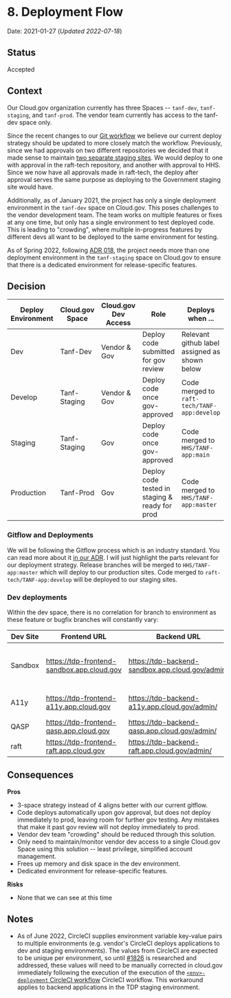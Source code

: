 # 8. Deployment Flow

Date: 2021-01-27 (_Updated 2022-07-18_)

## Status

Accepted

## Context

Our Cloud.gov organization currently has three Spaces -- `tanf-dev`, `tanf-staging`, and `tanf-prod`. The vendor team currently has access to the tanf-dev space only.

Since the recent changes to our [Git workflow](https://github.com/HHS/TANF-app/blob/main/docs/Technical-Documentation/Architecture-Decision-Record/009-git-workflow.md) we believe our current deploy strategy should be updated to more closely match the workflow. Previously, since we had approvals on two different repositories we decided that it made sense to maintain [two separate staging sites](https://github.com/HHS/TANF-app/blob/837574415af7c57e182684a75bbcf4d942d3b62a/docs/Architecture%20Decision%20Record/008-deployment-flow.md). We would deploy to one with approval in the raft-tech repository, and another with approval to HHS. Since we now have all approvals made in raft-tech, the deploy after approval serves the same purpose as deploying to the Government staging site would have.

Additionally, as of January 2021, the project has only a single deployment environment in the `tanf-dev` space on Cloud.gov. This poses challenges to the vendor development team. The team works on multiple features or fixes at any one time, but only has a single environment to test deployed code. This is leading to "crowding", where multiple in-progress features by different devs all want to be deployed to the same environment for testing. 

As of Spring 2022, following [ADR 018](https://github.com/HHS/TANF-app/blob/main/docs/Technical-Documentation/Architecture-Decision-Record/018-versioning-and-releases.md), the project needs more than one deployment environment in the `tanf-staging` space on Cloud.gov to ensure that there is a dedicated environment for release-specific features.   

## Decision

Deploy Environment | Cloud.gov Space | Cloud.gov Dev Access | Role                                             | Deploys when ...                                  |
-------------------|-----------------|----------------------|--------------------------------------------------|---------------------------------------------------|
Dev                | Tanf-Dev        | Vendor & Gov      | Deploy code submitted for gov review                | Relevant github label assigned as shown below     |
Develop            | Tanf-Staging    | Vendor & Gov      | Deploy code once gov-approved                       | Code merged to `raft-tech/TANF-app:develop` |
Staging            | Tanf-Staging    | Gov               | Deploy code once gov-approved                       | Code merged to `HHS/TANF-app:main` |
Production         | Tanf-Prod       | Gov               | Deploy code tested in staging & ready for prod      | Code merged to `HHS/TANF-app:master`                |  

### Gitflow and Deployments
We will be following the Gitflow process which is an industry standard. You can read more about it [in our ADR](./018-versioning-and-releases.md). I will just highlight the parts relevant for our deployment strategy. Release branches will be merged to `HHS/TANF-app:master` which will deploy to our production sites. Code merged to `raft-tech/TANF-app:develop` will be deployed to our staging sites.

### Dev deployments
Within the dev space, there is no correlation for branch to environment as these feature or bugfix branches will constantly vary:

| Dev Site | Frontend URL | Backend URL | Purpose                                          |
| -------- | -------- | -------- |--------------------------------------------------|
| Sandbox     | https://tdp-frontend-sandbox.app.cloud.gov | https://tdp-backend-sandbox.app.cloud.gov/admin/     | Space for development in a deployed environment |
| A11y | https://tdp-frontend-a11y.app.cloud.gov | https://tdp-backend-a11y.app.cloud.gov/admin/ | Space for accessibility testing                  |
| QASP | https://tdp-frontend-qasp.app.cloud.gov | https://tdp-backend-qasp.app.cloud.gov/admin/ | Space for QASP review                            |
| raft | https://tdp-frontend-raft.app.cloud.gov | https://tdp-backend-raft.app.cloud.gov/admin/ | Space for Raft review                          |

## Consequences

**Pros**
* 3-space strategy instead of 4 aligns better with our current gitflow. 
* Code deploys automatically upon gov approval, but does not deploy immediately to prod, leaving room for further gov testing. Any mistakes that make it past gov review will not deploy immediately to prod.
* Vendor dev team "crowding" should be reduced through this solution.
* Only need to maintain/monitor vendor dev access to a single Cloud.gov Space using this solution -- least privilege, simplified account management.
* Frees up memory and disk space in the dev environment.
* Dedicated environment for release-specific features.

**Risks**
* None that we can see at this time

## Notes

- As of June 2022, CircleCI supplies environment variable key-value pairs to multiple environments (e.g. vendor's CircleCI deploys applications to dev and staging environments). The values from CircleCI are expected to be unique per environment, so until [#1826](https://github.com/raft-tech/TANF-app/issues/1826) is researched and addressed, these values will need to be manually corrected in cloud.gov immediately following the execution of the execution of the [`<env>-deployment` CircleCI workflow](../../.circleci/config.yml) CircleCI workflow. This workaround applies to backend applications in the TDP staging environment.